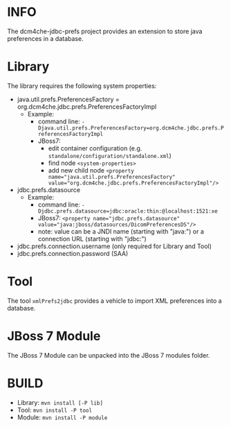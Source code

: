 INFO
====

The dcm4che-jdbc-prefs project provides an extension to store java preferences in a database.

Library
=======

The library requires the following system properties:

* java.util.prefs.PreferencesFactory = org.dcm4che.jdbc.prefs.PreferencesFactoryImpl 
    * Example: 
        * command line: `-Djava.util.prefs.PreferencesFactory=org.dcm4che.jdbc.prefs.PreferencesFactoryImpl`
        * JBoss7:
            * edit container configuration (e.g. `standalone/configuration/standalone.xml`)
            * find node `<system-properties>`
            * add new child node `<property name="java.util.prefs.PreferencesFactory" value="org.dcm4che.jdbc.prefs.PreferencesFactoryImpl"/>`
* jdbc.prefs.datasource
    * Example: 
        * command line: `-Djdbc.prefs.datasource=jdbc:oracle:thin:@localhost:1521:xe`
        * JBoss7: `<property name="jdbc.prefs.datasource" value="java:jboss/datasources/DicomPreferencesDS"/>`
        * note: value can be a JNDI name (starting with "java:") or a connection URL (starting with "jdbc:")
* jdbc.prefs.connection.username (only required for Library and Tool)
* jdbc.prefs.connection.password (SAA)

Tool
====

The tool `xmlPrefs2jdbc` provides a vehicle to import XML preferences into a database.

JBoss 7 Module
==============

The JBoss 7 Module can be unpacked into the JBoss 7 modules folder.

BUILD
=====

* Library: `mvn install [-P lib]`
* Tool: `mvn install -P tool`
* Module: `mvn install -P module`
